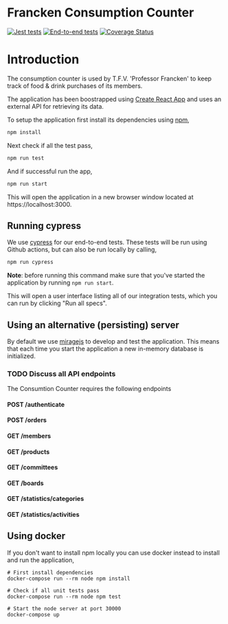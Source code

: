 # Francken Consumption Counter

[![Jest tests](https://github.com/professorfrancken/consumption-counter/workflows/Jest%20tests/badge.svg)](https://github.com/ProfessorFrancken/plus-one/actions?query=workflow%3A%22Jest+tests%22)
[![End-to-end tests](https://github.com/professorfrancken/consumption-counter/workflows/End-to-end%20tests/badge.svg)](https://github.com/ProfessorFrancken/plus-one/actions?query=workflow%3A%22End-to-end+tests%22)
[![Coverage Status](https://coveralls.io/repos/github/ProfessorFrancken/Consumption-Counter/badge.svg)](https://coveralls.io/github/ProfessorFrancken/Consumption-Counter)

# Introduction

The consumption counter is used by T.F.V. 'Professor Francken' to keep track of food & drink purchases of its members.

The application has been boostrapped using [Create React
App](https://github.com/facebookincubator/create-react-app) and uses an external
API for retrieving its data.

To setup the application first install its dependencies using
[npm](https://www.npmjs.com/get-npm),

```sh
npm install
```

Next check if all the test pass,

```sh
npm run test
```

And if successful run the app,

```sh
npm run start
```

This will open the application in a new browser window located at
https://localhost:3000.

## Running cypress

We use [cypress](https://www.cypress.io/) for our end-to-end tests.
These tests will be run using Github actions, but can also be run locally by
calling,

```sh
npm run cypress
```

**Note**: before running this command make sure that you've started the
application by running `npm run start`.

This will open a user interface listing all of our integration tests, which you
can run by clicking "Run all specs".

## Using an alternative (persisting) server

By default we use [miragejs](http://miragejs.com/) to develop and test the
application.
This means that each time you start the application a new in-memory database is
initialized.

### TODO Discuss all API endpoints

The Consumtion Counter requires the following endpoints

#### POST /authenticate

#### POST /orders

#### GET /members

#### GET /products

#### GET /committees

#### GET /boards

#### GET /statistics/categories

#### GET /statistics/activities

## Using docker

If you don't want to install npm locally you can use docker instead to install
and run the application,

```
# First install dependencies
docker-compose run --rm node npm install

# Check if all unit tests pass
docker-compose run --rm node npm test

# Start the node server at port 30000
docker-compose up
```
